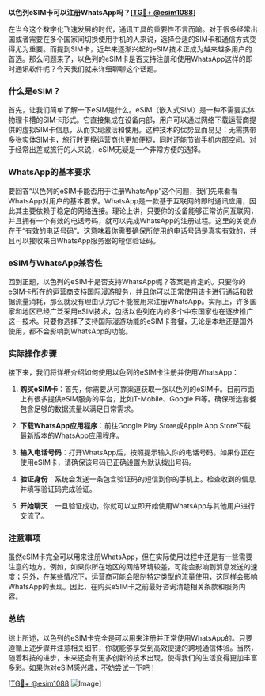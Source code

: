 **以色列eSIM卡可以注册WhatsApp吗？[[TG💪+ @esim1088](https://t.me/s/esim1088)]**

在当今这个数字化飞速发展的时代，通讯工具的重要性不言而喻。对于很多经常出国或者需要在多个国家间切换使用手机的人来说，选择合适的SIM卡和通信方式变得尤为重要。而提到SIM卡，近年来逐渐兴起的eSIM技术正成为越来越多用户的首选。那么问题来了，以色列的eSIM卡是否支持注册和使用WhatsApp这样的即时通讯软件呢？今天我们就来详细聊聊这个话题。

### 什么是eSIM？

首先，让我们简单了解一下eSIM是什么。eSIM（嵌入式SIM）是一种不需要实体物理卡槽的SIM卡形式。它直接集成在设备内部，用户可以通过网络下载运营商提供的虚拟SIM卡信息，从而实现激活和使用。这种技术的优势显而易见：无需携带多张实体SIM卡，旅行时更换运营商也更加便捷，同时还能节省手机内部空间。对于经常出差或旅行的人来说，eSIM无疑是一个非常方便的选择。

### WhatsApp的基本要求

要回答“以色列的eSIM卡能否用于注册WhatsApp”这个问题，我们先来看看WhatsApp对用户的基本要求。WhatsApp是一款基于互联网的即时通讯应用，因此其主要依赖于稳定的网络连接。理论上讲，只要你的设备能够正常访问互联网，并且拥有一个有效的电话号码，就可以完成WhatsApp的注册过程。这里的关键点在于“有效的电话号码”。这意味着你需要确保所使用的电话号码是真实有效的，并且可以接收来自WhatsApp服务器的短信验证码。

### eSIM与WhatsApp兼容性

回到正题，以色列的eSIM卡是否支持WhatsApp呢？答案是肯定的。只要你的eSIM卡所在的运营商支持国际漫游服务，并且你可以正常使用该卡进行通话和数据流量消耗，那么就没有理由认为它不能被用来注册WhatsApp。实际上，许多国家和地区已经广泛采用eSIM技术，包括以色列在内的多个中东国家也在逐步推广这一技术。只要你选择了支持国际漫游功能的eSIM卡套餐，无论是本地还是国外使用，都不会影响到WhatsApp的功能。

### 实际操作步骤

接下来，我们将详细介绍如何使用以色列的eSIM卡注册并使用WhatsApp：

1. **购买eSIM卡**：首先，你需要从可靠渠道获取一张以色列的eSIM卡。目前市面上有很多提供eSIM服务的平台，比如T-Mobile、Google Fi等。确保所选套餐包含足够的数据流量以满足日常需求。
   
2. **下载WhatsApp应用程序**：前往Google Play Store或Apple App Store下载最新版本的WhatsApp应用程序。

3. **输入电话号码**：打开WhatsApp后，按照提示输入你的电话号码。如果你正在使用eSIM卡，请确保该号码已正确设置为默认拨出号码。

4. **验证身份**：系统会发送一条包含验证码的短信到你的手机上。检查收到的信息并填写验证码完成验证。

5. **开始聊天**：一旦验证成功，你就可以立即开始使用WhatsApp与其他用户进行交流了。

### 注意事项

虽然eSIM卡完全可以用来注册WhatsApp，但在实际使用过程中还是有一些需要注意的地方。例如，如果你所在地区的网络环境较差，可能会影响到消息发送的速度；另外，在某些情况下，运营商可能会限制特定类型的流量使用，这同样会影响WhatsApp的表现。因此，在购买eSIM卡之前最好咨询清楚相关条款和服务内容。

### 总结

综上所述，以色列的eSIM卡完全是可以用来注册并正常使用WhatsApp的。只要遵循上述步骤并注意相关细节，你就能够享受到高效便捷的跨境通信体验。当然，随着科技的进步，未来还会有更多创新的技术出现，使得我们的生活变得更加丰富多彩。如果你对eSIM感兴趣，不妨尝试一下吧！

[[TG💪+ @esim1088](https://t.me/s/esim1088) ![Image](https://i.postimg.cc/4NQfJmqS/Snipaste-2025-05-13-00-14-12.png)]